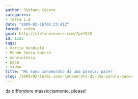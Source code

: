 ```yaml
---
author: Stefano Cecere
categories:
- Terra 2.0
date: "2009-02-16T01:23:41Z"
format: video
guid: http://stefanocecere.com/?p=1525
id: 1525
tags:
- marcia mondiale
- Mondo Senza Guerre
- nonviolenza
- pace
- video
title: 'Mi sono innamorato di una parola: pace!'
slug: /2009/02/16/mi-sono-innamorato-di-una-parola-pace/
---
```


da diffondere massicciamente, please!
